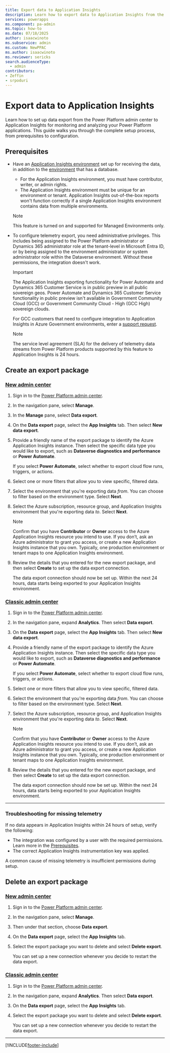 ```yaml
---
title: Export data to Application Insights 
description: Learn how to export data to Application Insights from the Power Platform admin center.
services: powerapps
ms.component: pa-admin
ms.topic: how-to
ms.date: 07/18/2025
author: isaacwinoto 
ms.subservice: admin
ms.custom: NewPPAC
ms.author: isaacwinoto
ms.reviewer: sericks
search.audienceType: 
  - admin
contributors:
- Zeffin
- srpoduri 
---
```


# Export data to Application Insights 

Learn how to set up data export from the Power Platform admin center to Application Insights for monitoring and analyzing your Power Platform applications. This guide walks you through the complete setup process, from prerequisites to configuration.

## Prerequisites

- Have an [Application Insights environment](/azure/azure-monitor/app/create-workspace-resource) set up for receiving the data, in addition to the [environment](environments-overview.md) that has a database.
  
   - For the Application Insights environment, you must have contributor, writer, or admin rights.
   - The Application Insights environment must be unique for an environment or tenant. Application Insights out-of-the-box reports won't function correctly if a single Application Insights environment contains data from multiple environments.

   > [!NOTE]
   > This feature is turned on and supported for Managed Environments only.

- To configure telemetry export, you need administrative privileges. This includes being assigned to the Power Platform administrator or Dynamics 365 administrator role at the tenant-level in Microsoft Entra ID, or by being assigned to the environment administrator or system administrator role within the Dataverse environment. Without these permissions, the integration doesn't work.
  
    > [!IMPORTANT] 
    > The Application Insights exporting functionality for Power Automate and Dynamics 365 Customer Service is in public preview in all public sovereign geos.  Power Automate and Dynamics 365 Customer Service functionality in public preview isn't available in Government Community Cloud (GCC) or Government Community Cloud - High (GCC High) sovereign clouds.
    >
    >
    > For GCC customers that need to configure integration to Application Insights in Azure Government environments, enter a [support request](support-overview.md).

    > [!NOTE]
    > The service level agreement (SLA) for the delivery of telemetry data streams from Power Platform products supported by this feature to Application Insights is 24 hours.

## Create an export package

### [New admin center](#tab/new)
1. Sign in to the [Power Platform admin center](https://admin.powerplatform.microsoft.com).
1. In the navigation pane, select **Manage**.
1. In the **Manage** pane, select **Data export**.

1. On the **Data export** page, select the **App Insights** tab. Then select **New data export**.

1. Provide a friendly name of the export package to identify the Azure Application Insights instance. Then select the specific data type you would like to export, such as **Dataverse diagnostics and performance** or **Power Automate**.
   
   If you select **Power Automate**, select whether to export cloud flow runs, triggers, or actions.

1. Select one or more filters that allow you to view specific, filtered data.

1. Select the environment that you're exporting data _from_. You can choose to filter based on the environment type. Select **Next**.
  
1. Select the Azure subscription, resource group, and Application Insights environment that you're exporting data _to_. Select **Next**.

    > [!NOTE]
    > Confirm that you have **Contributor** or **Owner** access to the Azure Application Insights resource you intend to use. If you don’t, ask an Azure administrator to grant you access, or create a new Application Insights instance that you own. Typically, one production environment or tenant maps to one Application Insights environment.

1. Review the details that you entered for the new export package, and then select **Create** to set up the data export connection. 

   The data export connection should now be set up. Within the next 24 hours, data starts being exported to your Application Insights environment.

### [Classic admin center](#tab/classic)
1. Sign in to the [Power Platform admin center](https://admin.powerplatform.microsoft.com).
1. In the navigation pane, expand **Analytics**. Then select **Data export**.
1. On the **Data export** page, select the **App Insights** tab. Then select **New data export**.

1. Provide a friendly name of the export package to identify the Azure Application Insights instance. Then select the specific data type you would like to export, such as **Dataverse diagnostics and performance** or **Power Automate**.
   
   If you select **Power Automate**, select whether to export cloud flow runs, triggers, or actions.

1. Select one or more filters that allow you to view specific, filtered data.

1. Select the environment that you're exporting data _from_. You can choose to filter based on the environment type. Select **Next**.

1. Select the Azure subscription, resource group, and Application Insights environment that you're exporting data _to_. Select **Next**.

    > [!NOTE]
    > Confirm that you have **Contributor** or **Owner** access to the Azure Application Insights resource you intend to use. If you don’t, ask an Azure administrator to grant you access, or create a new Application Insights instance that you own. Typically, one production environment or tenant maps to one Application Insights environment.

1. Review the details that you entered for the new export package, and then select **Create** to set up the data export connection. 

   The data export connection should now be set up. Within the next 24 hours, data starts being exported to your Application Insights environment.
---



### Troubleshooting for missing telemetry 
If no data appears in Application Insights within 24 hours of setup, verify the following:

- The integration was configured by a user with the required permissions. Learn more in the [Prerequisites](#prerequisites).
- The correct Application Insights instrumentation key was applied.

A common cause of missing telemetry is insufficient permissions during setup.

## Delete an export package

### [New admin center](#tab/new)
1. Sign in to the [Power Platform admin center](https://admin.powerplatform.microsoft.com).
1. In the navigation pane, select **Manage**.
1. Then under that section, choose **Data export**.

1. On the **Data export** page, select the **App Insights** tab. 

1. Select the export package you want to delete and select **Delete export**.

   You can set up a new connection whenever you decide to restart the data export.

### [Classic admin center](#tab/classic)
1. Sign in to the [Power Platform admin center](https://admin.powerplatform.microsoft.com).
1. In the navigation pane, expand **Analytics**. Then select **Data export**.
1. On the **Data export** page, select the **App Insights** tab. 
1. Select the export package you want to delete and select **Delete export**.

   You can set up a new connection whenever you decide to restart the data export.

---

[!INCLUDE[footer-include](../includes/footer-banner.md)]
